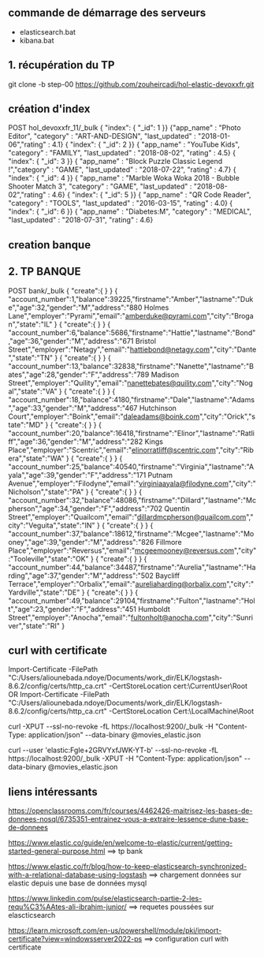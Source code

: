 ## commande de démarrage des serveurs

- elasticsearch.bat
- kibana.bat

## 1.  récupération du TP
git clone -b step-00 https://github.com/zouheircadi/hol-elastic-devoxxfr.git

## création d'index
POST hol_devoxxfr_11/_bulk
{ "index": { "_id": 1 }}
{"app_name" : "Photo Editor", "category" : "ART-AND-DESIGN", "last_updated" : "2018-01-06","rating" : 4.1}
{ "index": { "_id": 2 }}
{ "app_name" : "YouTube Kids", "category" : "FAMILY", "last_updated" : "2018-08-02", "rating" : 4.5}
{ "index": { "_id": 3 }}
{ "app_name" : "Block Puzzle Classic Legend !","category" : "GAME", "last_updated" : "2018-07-22", "rating" : 4.7}
{ "index": { "_id": 4 }}
{ "app_name" : "Marble Woka Woka 2018 - Bubble Shooter Match 3", "category" : "GAME", "last_updated" : "2018-08-02","rating" : 4.6}
{ "index": { "_id": 5 }}
{ "app_name" : "QR Code Reader", "category" : "TOOLS", "last_updated" : "2016-03-15", "rating" : 4.0}
{ "index": { "_id": 6 }}
{ "app_name" : "Diabetes:M", "category" : "MEDICAL", "last_updated" : "2018-07-31", "rating" : 4.6}   

## creation banque
## 2. TP BANQUE 
POST bank/_bulk
{ "create":{ } }
{ "account_number":1,"balance":39225,"firstname":"Amber","lastname":"Duke","age":32,"gender":"M","address":"880 Holmes Lane","employer":"Pyrami","email":"amberduke@pyrami.com","city":"Brogan","state":"IL" }
{ "create":{ } }
{ "account_number":6,"balance":5686,"firstname":"Hattie","lastname":"Bond","age":36,"gender":"M","address":"671 Bristol Street","employer":"Netagy","email":"hattiebond@netagy.com","city":"Dante","state":"TN" }
{ "create":{ } }
{ "account_number":13,"balance":32838,"firstname":"Nanette","lastname":"Bates","age":28,"gender":"F","address":"789 Madison Street","employer":"Quility","email":"nanettebates@quility.com","city":"Nogal","state":"VA" }
{ "create":{ } }
{ "account_number":18,"balance":4180,"firstname":"Dale","lastname":"Adams","age":33,"gender":"M","address":"467 Hutchinson Court","employer":"Boink","email":"daleadams@boink.com","city":"Orick","state":"MD" }
{ "create":{ } }
{ "account_number":20,"balance":16418,"firstname":"Elinor","lastname":"Ratliff","age":36,"gender":"M","address":"282 Kings Place","employer":"Scentric","email":"elinorratliff@scentric.com","city":"Ribera","state":"WA" }
{ "create":{ } }
{ "account_number":25,"balance":40540,"firstname":"Virginia","lastname":"Ayala","age":39,"gender":"F","address":"171 Putnam Avenue","employer":"Filodyne","email":"virginiaayala@filodyne.com","city":"Nicholson","state":"PA" }
{ "create":{ } }
{ "account_number":32,"balance":48086,"firstname":"Dillard","lastname":"Mcpherson","age":34,"gender":"F","address":"702 Quentin Street","employer":"Quailcom","email":"dillardmcpherson@quailcom.com","city":"Veguita","state":"IN" }
{ "create":{ } }
{ "account_number":37,"balance":18612,"firstname":"Mcgee","lastname":"Mooney","age":39,"gender":"M","address":"826 Fillmore Place","employer":"Reversus","email":"mcgeemooney@reversus.com","city":"Tooleville","state":"OK" }
{ "create":{ } }
{ "account_number":44,"balance":34487,"firstname":"Aurelia","lastname":"Harding","age":37,"gender":"M","address":"502 Baycliff Terrace","employer":"Orbalix","email":"aureliaharding@orbalix.com","city":"Yardville","state":"DE" }
{ "create":{ } }
{ "account_number":49,"balance":29104,"firstname":"Fulton","lastname":"Holt","age":23,"gender":"F","address":"451 Humboldt Street","employer":"Anocha","email":"fultonholt@anocha.com","city":"Sunriver","state":"RI" }


## curl with certificate 
Import-Certificate -FilePath "C:/Users/aliounebada.ndoye/Documents/work_dir/ELK/logstash-8.6.2/config/certs/http_ca.crt" -CertStoreLocation cert:\CurrentUser\Root
OR
Import-Certificate -FilePath "C:/Users/aliounebada.ndoye/Documents/work_dir/ELK/logstash-8.6.2/config/certs/http_ca.crt" -CertStoreLocation Cert:\LocalMachine\Root


curl -XPUT --ssl-no-revoke -fL https://localhost:9200/_bulk -H "Content-Type: application/json" --data-binary @movies_elastic.json

curl --user 'elastic:FgIe+2GRVYxfJWK-YT-b' --ssl-no-revoke -fL https://localhost:9200/_bulk -XPUT -H "Content-Type: application/json" --data-binary @movies_elastic.json


## liens intéressants
https://openclassrooms.com/fr/courses/4462426-maitrisez-les-bases-de-donnees-nosql/6735351-entrainez-vous-a-extraire-lessence-dune-base-de-donnees

https://www.elastic.co/guide/en/welcome-to-elastic/current/getting-started-general-purpose.html ==> tp bank

https://www.elastic.co/fr/blog/how-to-keep-elasticsearch-synchronized-with-a-relational-database-using-logstash ==> chargement données sur elastic depuis une base de données mysql

https://www.linkedin.com/pulse/elasticsearch-partie-2-les-requ%C3%AAtes-ali-ibrahim-junior/ ==> requetes poussées sur elascticsearch

https://learn.microsoft.com/en-us/powershell/module/pki/import-certificate?view=windowsserver2022-ps  ==> configuration curl with certificate